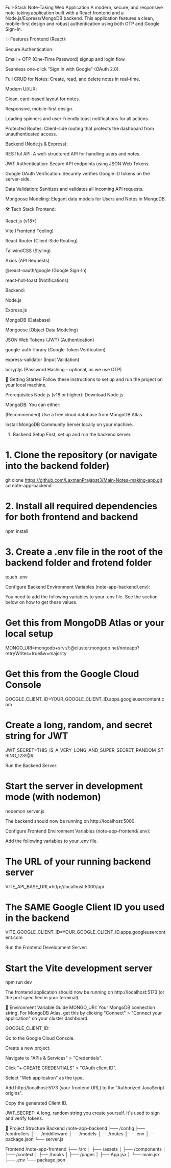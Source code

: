 Full-Stack Note-Taking Web Application
A modern, secure, and responsive note-taking application built with a React frontend and a Node.js/Express/MongoDB backend. This application features a clean, mobile-first design and robust authentication using both OTP and Google Sign-In.

✨ Features
Frontend (React):

Secure Authentication:

Email + OTP (One-Time Password) signup and login flow.

Seamless one-click "Sign In with Google" (OAuth 2.0).

Full CRUD for Notes: Create, read, and delete notes in real-time.

Modern UI/UX:

Clean, card-based layout for notes.

Responsive, mobile-first design.

Loading spinners and user-friendly toast notifications for all actions.

Protected Routes: Client-side routing that protects the dashboard from unauthenticated access.

Backend (Node.js & Express):

RESTful API: A well-structured API for handling users and notes.

JWT Authentication: Secure API endpoints using JSON Web Tokens.

Google OAuth Verification: Securely verifies Google ID tokens on the server-side.

Data Validation: Sanitizes and validates all incoming API requests.

Mongoose Modeling: Elegant data models for Users and Notes in MongoDB.

🛠️ Tech Stack
Frontend:

React.js (v18+)

Vite (Frontend Tooling)

React Router (Client-Side Routing)

TailwindCSS (Styling)

Axios (API Requests)

@react-oauth/google (Google Sign-In)

react-hot-toast (Notifications)

Backend:

Node.js

Express.js

MongoDB (Database)

Mongoose (Object Data Modeling)

JSON Web Tokens (JWT) (Authentication)

google-auth-library (Google Token Verification)

express-validator (Input Validation)

bcryptjs (Password Hashing - optional, as we use OTP)

🚀 Getting Started
Follow these instructions to set up and run the project on your local machine.

Prerequisites
Node.js (v18 or higher): Download Node.js

MongoDB: You can either:

(Recommended) Use a free cloud database from MongoDB Atlas.

Install MongoDB Community Server locally on your machine.

1. Backend Setup
First, set up and run the backend server.

# 1. Clone the  repository (or navigate into the backend folder)
git clone https://github.com/LaxmanPrajapat3/Main-Notes-making-app.git
cd note-app-backend

# 2. Install all required dependencies for both frontend and backend
npm install

# 3. Create a .env file in the root of the backend folder and frotend folder
touch .env

Configure Backend Environment Variables (note-app-backend/.env):

You need to add the following variables to your .env file. See the section below on how to get these values.

# Get this from MongoDB Atlas or your local setup
MONGO_URI=mongodb+srv://<user>:<password>@cluster.mongodb.net/noteapp?retryWrites=true&w=majority

# Get this from the Google Cloud Console
GOOGLE_CLIENT_ID=YOUR_GOOGLE_CLIENT_ID.apps.googleusercontent.com

# Create a long, random, and secret string for JWT
JWT_SECRET=THIS_IS_A_VERY_LONG_AND_SUPER_SECRET_RANDOM_STRING_123!@#

Run the Backend Server:

# Start the server in development mode (with nodemon)
nodemon server.js

The backend should now be running on http://localhost:5000.


Configure Frontend Environment Variables (note-app-frontend/.env):

Add the following variables to your .env file.

# The URL of your running backend server
VITE_API_BASE_URL=http://localhost:5000/api

# The SAME Google Client ID you used in the backend
VITE_GOOGLE_CLIENT_ID=YOUR_GOOGLE_CLIENT_ID.apps.googleusercontent.com

Run the Frontend Development Server:

# Start the Vite development server
npm run dev

The frontend application should now be running on http://localhost:5173 (or the port specified in your terminal).

🔑 Environment Variable Guide
MONGO_URI: Your MongoDB connection string. For MongoDB Atlas, get this by clicking "Connect" > "Connect your application" on your cluster dashboard.

GOOGLE_CLIENT_ID:

Go to the Google Cloud Console.

Create a new project.

Navigate to "APIs & Services" > "Credentials".

Click "+ CREATE CREDENTIALS" > "OAuth client ID".

Select "Web application" as the type.

Add http://localhost:5173 (your frontend URL) to the "Authorized JavaScript origins".

Copy the generated Client ID.

JWT_SECRET: A long, random string you create yourself. It's used to sign and verify tokens.

📂 Project Structure
Backend
/note-app-backend
├── /config
├── /controllers
├── /middleware
├── /models
├── /routes
├── .env
├── package.json
└── server.js

Frontend
/note-app-frontend
├── /src
│   ├── /assets
│   ├── /components
│   ├── /context
│   ├── /hooks
│   ├── /pages
│   ├── App.jsx
│   └── main.jsx
├── .env
└── package.json
